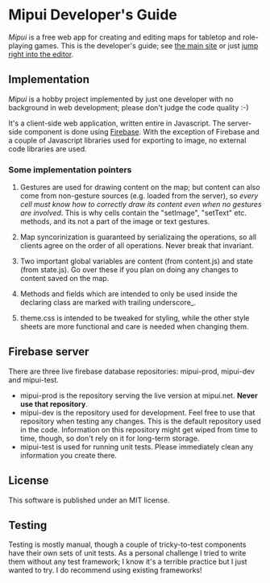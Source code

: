 # Mipui Developer's Guide

*Mipui* is a free web app for creating and editing maps for tabletop and role-playing games.
This is the developer's guide; see [the main site](www.mipui.net) or just [jump right into the editor](www.mipui.net/app).

## Implementation

*Mipui* is a hobby project implemented by just one developer with no background in web development; please don't judge the code quality :-)

It's a client-side web application, written entire in Javascript.
The server-side component is done using [Firebase](firebase.google.com).
With the exception of Firebase and a couple of Javascript libraries used for exporting to image, no external code libraries are used.

### Some implementation pointers

1. Gestures are used for drawing content on the map; but content can also come from non-gesture sources (e.g. loaded from the server), so *every cell must know how to correctly draw its content even when no gestures are involved*.
This is why cells contain the "setImage", "setText" etc. methods, and its not a part of the image or text gestures.

2. Map syncorinization is guaranteed by serializaing the operations, so all clients agree on the order of all operations. Never break that invariant.

3. Two important global variables are content (from content.js) and state (from state.js). Go over these if you plan on doing any changes to content saved on the map.

4. Methods and fields which are intended to only be used inside the declaring class are marked with trailing underscore_.

5. theme.css is intended to be tweaked for styling, while the other style sheets are more functional and care is needed when changing them.

## Firebase server

There are three live firebase database repositories: mipui-prod, mipui-dev and mipui-test.

* mipui-prod is the repository serving the live version at mipui.net. **Never use that repository**.
* mipui-dev is the repository used for development. Feel free to use that repository when testing any changes. This is the default repository used in the code. Information on this repository might get wiped from time to time, though, so don't rely on it for long-term storage.
* mipui-test is used for running unit tests. Please immediately clean any information you create there.

## License

This software is published under an MIT license.

## Testing

Testing is mostly manual, though a couple of tricky-to-test components have their own sets of unit tests.
As a personal challenge I tried to write them without any test framework;
I know it's a terrible practice but I just wanted to try.
I do recommend using existing frameworks!
